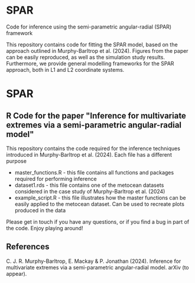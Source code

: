 # SPAR
Code for inference using the semi-parametric angular-radial (SPAR) framework 

This repository contains code for fitting the SPAR model, based on the approach outlined in Murphy-Barltrop et al. (2024). Figures from the paper can be easily reproduced, as well as the simulation study results. Furthermore, we provide general modelling frameworks for the SPAR approach, both in L1 and L2 coordinate systems.   

# SPAR
## R Code for the paper "Inference for multivariate extremes via a semi-parametric angular-radial model"

This repository contains the code required for the inference techniques introduced in Murphy-Barltrop et al. (2024). Each file has a different purpose 

* master_functions.R - this file contains all functions and packages required for performing inference
* dataset1.rds - this file contains one of the metocean datasets considered in the case study of Murphy-Barltrop et al. (2024)
* example_script.R - this file illustrates how the master functions can be easily applied to the metocean dataset. Can be used to recreate plots produced in the data

Please get in touch if you have any questions, or if you find a bug in part of the code. Enjoy playing around! 

## References

C. J. R. Murphy-Barltrop, E. Mackay & P. Jonathan (2024). Inference for multivariate extremes via a semi-parametric angular-radial model. arXiv (to appear). 
